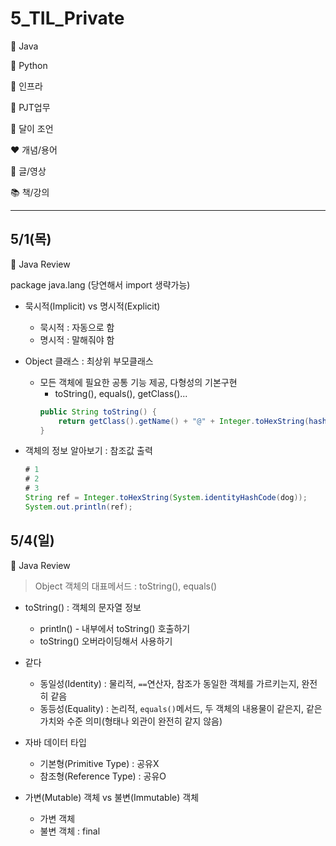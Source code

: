 # 5_TIL_Private

:purple_heart: Java

:green_heart: Python

:black_heart: 인프라

:handshake: PJT업무

:crescent_moon: 달이 조언​

:heart: 개념/용어

:blue_heart: 글/영상

:books: 책/강의

---

## 5/1(목)
:purple_heart: Java Review

package java.lang (당연해서 import 생략가능)
- 묵시적(Implicit) vs 명시적(Explicit)
    - 묵시적 : 자동으로 함
    - 명시적 : 말해줘야 함

- Object 클래스 : 최상위 부모클래스
    - 모든 객체에 필요한 공통 기능 제공, 다형성의 기본구현
        - toString(), equals(), getClass()...
        ```java
        public String toString() {
            return getClass().getName() + "@" + Integer.toHexString(hashCode());
        }
        ```
- 객체의 정보 알아보기 : 참조값 출력
    ```java
    # 1
    # 2 
    # 3
    String ref = Integer.toHexString(System.identityHashCode(dog));
    System.out.println(ref);
    ```
 
## 5/4(일)
:purple_heart: Java Review
> Object 객체의 대표메서드 : toString(), equals()
- toString() : 객체의 문자열 정보
    - println() - 내부에서 toString() 호출하기
    - toString() 오버라이딩해서 사용하기

- 같다
    - 동일성(Identity) : 물리적, `==`연산자, 참조가 동일한 객체를 가르키는지, 완전히 같음
    - 동등성(Equality) : 논리적, `equals()`메서드, 두 객체의 내용물이 같은지, 같은 가치와 수준 의미(형태나 외관이 완전히 같지 않음)

- 자바 데이터 타입
    - 기본형(Primitive Type) : 공유X
    - 참조형(Reference Type) : 공유O

- 가변(Mutable) 객체 vs 불변(Immutable) 객체
    - 가변 객체
    - 불변 객체 : final 